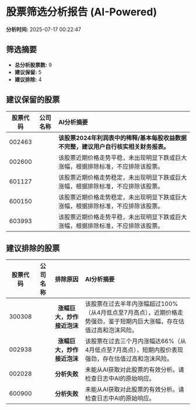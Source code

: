 # 股票筛选分析报告 (AI-Powered)

**分析时间:** 2025-07-17 00:22:47

## 筛选摘要

- **总分析股票数:** 9
- **建议保留:** 5
- **建议排除:** 4

## 建议保留的股票

| 股票代码 | 公司名称 | AI分析摘要 |
|:---:|:---:|:---|
| 002463 |  | **该股票2024年利润表中的稀释/基本每股收益数据不完整，建议用户自行核实相关财务报表。** |
| 002600 |  | 该股票近期价格走势平稳，未出现明显下跌或巨大涨幅，根据排除标准，不应排除该股票。 |
| 601127 |  | 该股票近期价格走势稳定，未出现明显下跌或巨大涨幅，根据排除标准，不应排除该股票。 |
| 600150 |  | 该股票近期价格走势稳定，未出现明显下跌或巨大涨幅，根据排除标准，不应排除该股票。 |
| 603993 |  | 该股票近期价格走势平稳，未出现明显下跌或巨大涨幅，根据排除标准，不应排除该股票。 |

## 建议排除的股票

| 股票代码 | 公司名称 | 排除原因 | AI分析摘要 |
|:---:|:---:|:---:|:---|
| 300308 |  | **涨幅巨大，炒作接近泡沫** | 该股票在过去半年内涨幅超过100%（从4月低点至7月高点），近期价格走势强劲，鉴于短期内巨大涨幅，存在估值过高和泡沫风险。 |
| 002938 |  | **涨幅巨大，炒作接近泡沫** | 该股票在过去三个月内涨幅达66%（从4月低点至7月高点），短期内股价表现强劲，存在估值过高和泡沫风险。 |
| 002028 |  | **分析失败** | 未能从AI获取对此股票的有效分析。请检查日志中AI的原始响应。 |
| 600900 |  | **分析失败** | 未能从AI获取对此股票的有效分析。请检查日志中AI的原始响应。 |
